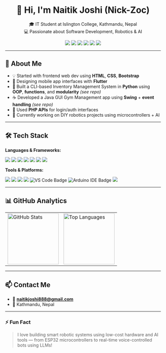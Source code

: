 <h1 align="center">👋 Hi, I'm Naitik Joshi (Nick-Zoc)</h1>

<p align="center">
  🎓 IT Student at Islington College, Kathmandu, Nepal <br>
  💻 Passionate about Software Development, Robotics & AI <br>
</p>

<p align="center">
  <img src="https://img.shields.io/badge/Code-Python-blue?style=for-the-badge&logo=python" />
  <img src="https://img.shields.io/badge/Code-Java-red?style=for-the-badge&logo=java" />
  <img src="https://img.shields.io/badge/Web-HTML5-orange?style=for-the-badge&logo=html5" />
  <img src="https://img.shields.io/badge/Style-CSS-orange?style=for-the-badge&logo=bootstrap" />
  <img src="https://img.shields.io/badge/Mobile-Flutter-02569B?style=for-the-badge&logo=flutter" />
  <img src="https://img.shields.io/badge/Microcontroller-ESp32 | Arduino UNO-00979D?style=for-the-badge&logo=arduino" />
</p>

---

## 🚀 About Me

- 💡 Started with frontend web dev using **HTML**, **CSS**, **Bootstrap**
- 📱 Designing mobile app interfaces with **Flutter**
- 🐍 Built a CLI-based Inventory Management System in **Python** using **OOP**, **functions**, and **modularity** *(see repo)*
- ☕ Developed a Java GUI Gym Management app using **Swing** + **event handling** *(see repo)*
- 🔐 Used **PHP APIs** for login/auth interfaces
- 🤖 Currently working on DIY robotics projects using microcontrollers + AI

---

## 🛠️ Tech Stack
**Languages & Frameworks:**
<p> 
  <img src="https://img.shields.io/badge/HTML-E34F26?style=flat&logo=html5&logoColor=white" />
  <img src="https://img.shields.io/badge/CSS-1572B6?style=flat&logo=css&logoColor=white" />
  <img src="https://img.shields.io/badge/Bootstrap-563D7C?style=flat&logo=bootstrap&logoColor=white" />
  <img src="https://img.shields.io/badge/Flutter-02569B?style=flat&logo=flutter&logoColor=white" />
  <img src="https://img.shields.io/badge/Python-3776AB?style=flat&logo=python&logoColor=white" />
  <img src="https://img.shields.io/badge/Java-007396?style=flat&logo=java&logoColor=white" />
  <img src="https://img.shields.io/badge/Arduino-00979D?style=flat&logo=arduino&logoColor=white" />
  
</p>

**Tools & Platforms:** 
<p>
  <img src="https://img.shields.io/badge/Git-F05032?style=flat&logo=git&logoColor=white" />
  <img src="https://img.shields.io/badge/GitHub-181717?style=flat&logo=github&logoColor=white" />
  <img src="https://img.shields.io/badge/Arch-1793D1?style=flat&logo=archlinux&logoColor=white" />
  <img src="https://img.shields.io/badge/Ubuntu-E95420?style=flat&logo=ubuntu&logoColor=white" />
  <img src="https://img.shields.io/badge/VS_Code-007ACC?style=flat&logo=visualstudiocode&logoColor=white" alt="VS Code Badge" />
  <img src="https://img.shields.io/badge/Arduino_IDE-00979D?style=flat&logo=arduino&logoColor=white" alt="Arduino IDE Badge" />
  <img src="https://img.shields.io/badge/ESP32-3C3C3C?style=flat&logo=espressif&logoColor=white" />

</p>

---

## 📊 GitHub Analytics

<table>
  <tr>
    <td><img src="https://github-readme-stats.vercel.app/api?username=Nick-Zoc&show_icons=true&theme=tokyonight&count_private=true&hide_border=true" alt="GitHub Stats" height="165"/></td>
    <td><img src="https://github-readme-stats.vercel.app/api/top-langs/?username=Nick-Zoc&layout=compact&theme=tokyonight&hide_border=true" alt="Top Languages" height="165"/></td>
  </tr>
</table>

---

## 📫 Contact Me

- 📧 **naitikjoshi888@gmail.com**  
- 📍 Kathmandu, Nepal  

---

### ⚡ Fun Fact

> I love building smart robotic systems using low-cost hardware and AI tools — from ESP32 microcontrollers to real-time voice-controlled bots using LLMs!

